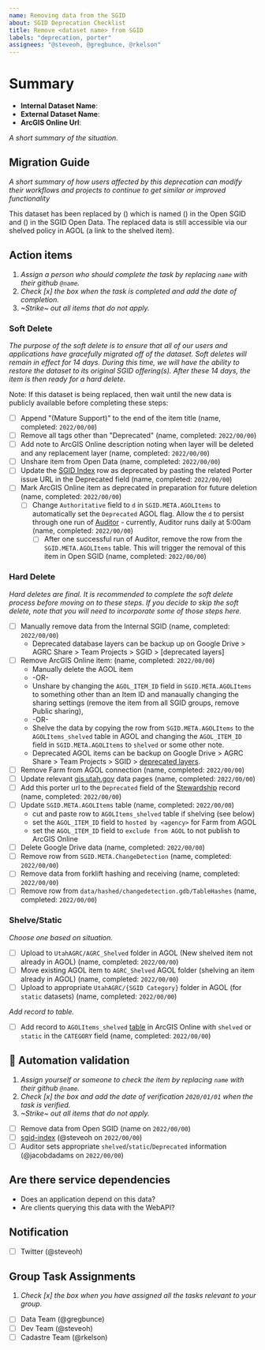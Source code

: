 ```yaml
---
name: Removing data from the SGID
about: SGID Deprecation Checklist
title: Remove <dataset name> from SGID
labels: "deprecation, porter"
assignees: "@steveoh, @gregbunce, @rkelson"
---
```


# Summary

- **Internal Dataset Name**:
- **External Dataset Name**:
- **ArcGIS Online Url**:

_A short summary of the situation._

## Migration Guide

_A short summary of how users affected by this deprecation can modify their workflows and projects to continue to get similar or improved functionality_

<!-- this is here to help the writing juices flow. feel free to completely replace this or simply fill in the blanks -->

This dataset has been replaced by () which is named () in the Open SGID and () in the SGID Open Data.
The replaced data is still accessible via our shelved policy in AGOL (a link to the shelved item).

## Action items

1. _Assign a person who should complete the task by replacing `name` with their github `@name`._
1. _Check [x] the box when the task is completed and add the date of completion._
1. _~Strike~ out all items that do not apply._

### Soft Delete

_The purpose of the soft delete is to ensure that all of our users and applications have gracefully migrated off of the dataset. Soft deletes will remain in effect for 14 days. During this time, we will have the ability to restore the dataset to its original SGID offering(s). After these 14 days, the item is then ready for a hard delete._

Note: If this dataset is being replaced, then wait until the new data is publicly available before completing these steps:

- [ ] Append "(Mature Support)" to the end of the item title (name, completed: `2022/00/00`)
- [ ] Remove all tags other than "Deprecated" (name, completed: `2022/00/00`)
- [ ] Add note to ArcGIS Online description noting when layer will be deleted and any replacement layer (name, completed: `2022/00/00`)
- [ ] Unshare item from Open Data (name, completed: `2022/00/00`)
- [ ] Update the [SGID Index](https://docs.google.com/spreadsheets/d/11ASS7LnxgpnD0jN4utzklREgMf1pcvYjcXcIcESHweQ/edit#gid=1) row as deprecated by pasting the related Porter issue URL in the Deprecated field (name, completed: `2022/00/00`)
- [ ] Mark ArcGIS Online item as deprecated in preparation for future deletion (name, completed: `2022/00/00`)
  - [ ] Change `Authoritative` field to `d` in `SGID.META.AGOLItems` to automatically set the `Deprecated` AGOL flag. Allow the `d` to persist through one run of [Auditor](https://github.com/agrc/auditor) - currently, Auditor runs daily at 5:00am (name, completed: `2022/00/00`)
    - [ ] After one successful run of Auditor, remove the row from the `SGID.META.AGOLItems` table. This will trigger the removal of this item in Open SGID (name, completed: `2022/00/00`)

### Hard Delete

_Hard deletes are final. It is recommended to complete the soft delete process before moving on to these steps. If you decide to skip the soft delete, note that you will need to incorporate some of those steps here._

- [ ] Manually remove data from the Internal SGID (name, completed: `2022/00/00`)
  - Deprecated database layers can be backup up on Google Drive > AGRC Share > Team Projects > SGID > [deprecated layers]
- [ ] Remove ArcGIS Online item: (name, completed: `2022/00/00`)
  - Manually delete the AGOL item
  -  -OR-
  - Unshare by changing the `AGOL_ITEM_ID` field in `SGID.META.AGOLItems` to something other than an Item ID and manaually changing the sharing settings (remove the item from all SGID groups, remove Public sharing),
  - -OR-
  - Shelve the data by copying the row from `SGID.META.AGOLItems` to the `AGOLItems_shelved` table in AGOL and changing the `AGOL_ITEM_ID` field in `SGID.META.AGOLItems` to `shelved` or some other note.
  - Deprecated AGOL items can be backup on Google Drive > AGRC Share > Team Projects > SGID > [deprecated layers](https://drive.google.com/drive/u/1/folders/1JT4XzZz3wX95nJc95iOcQ2T3Zd_4GtAS).
- [ ] Remove Farm from AGOL connection (name, completed: `2022/00/00`)
- [ ] Update relevant [gis.utah.gov](https://gis.utah.gov/data) data pages (name, completed: `2022/00/00`)
- [ ] Add this porter url to the `Deprecated` field of the [Stewardship](https://docs.google.com/spreadsheets/d/11ASS7LnxgpnD0jN4utzklREgMf1pcvYjcXcIcESHweQ/edit#gid=1) record (name, completed: `2022/00/00`)
- [ ] Update `SGID.META.AGOLItems` table (name, completed: `2022/00/00`)
  - cut and paste row to `AGOLItems_shelved` table if shelving (see below)
  - set the `AGOL_ITEM_ID` field to `hosted by <agency>` for Farm from AGOL
  - set the `AGOL_ITEM_ID` field to `exclude from AGOL` to not publish to ArcGIS Online
- [ ] Delete Google Drive data (name, completed: `2022/00/00`)
- [ ] Remove row from `SGID.META.ChangeDetection` (name, completed: `2022/00/00`)
- [ ] Remove data from forklift hashing and receiving (name, completed: `2022/00/00`)
- [ ] Remove row from `data/hashed/changedetection.gdb/TableHashes` (name, completed: `2022/00/00`)

### Shelve/Static

_Choose one based on situation._

- [ ] Upload to `UtahAGRC/AGRC_Shelved` folder in AGOL (New shelved item not already in AGOL) (name, completed: `2022/00/00`)
- [ ] Move existing AGOL item to `AGRC_Shelved` AGOL folder (shelving an item already in AGOL) (name, completed: `2022/00/00`)
- [ ] Upload to appropriate `UtahAGRC/{SGID Category}` folder in AGOL (for `static` datasets) (name, completed: `2022/00/00`)

_Add record to table._

- [ ] Add record to `AGOLItems_shelved` [table](https://utah.maps.arcgis.com/home/item.html?id=1760fbedbc7e49429aa6c0c3ab1442ec) in ArcGIS Online  with `shelved` or `static` in the `CATEGORY` field (name, completed: `2022/00/00`)

## :robot: Automation validation

1. _Assign yourself or someone to check the item by replacing `name` with their github `@name`._
1. _Check [x] the box and add the date of verification `2020/01/01` when the task is verified._
1. _~Strike~ out all items that do not apply._

- [ ] Remove data from Open SGID (name on `2022/00/00`)
- [ ] [sgid-index](https://gis.utah.gov/data/sgid-index) (@steveoh on `2022/00/00`)
- [ ] Auditor sets appropriate `shelved`/`static`/`Deprecated` information (@jacobdadams on `2022/00/00`)

## Are there service dependencies

- Does an application depend on this data?
- Are clients querying this data with the WebAPI?

## Notification

- [ ] Twitter (@steveoh)

## Group Task Assignments

1. _Check [x] the box when you have assigned all the tasks relevant to your group._

- [ ] Data Team (@gregbunce)
- [ ] Dev Team (@steveoh)
- [ ] Cadastre Team (@rkelson)
